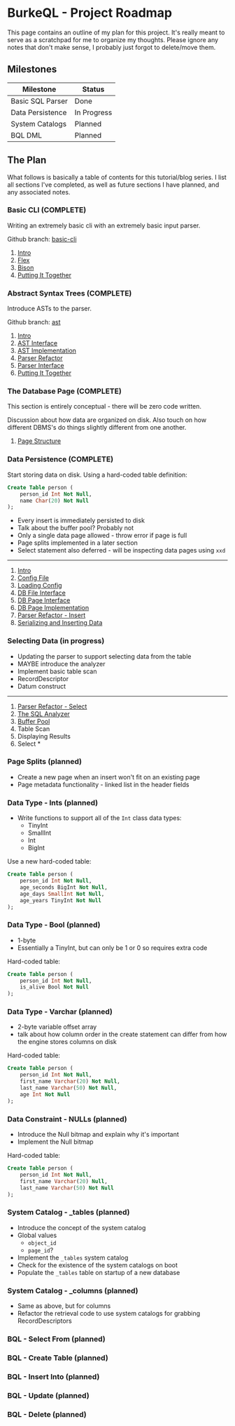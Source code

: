 # BurkeQL - Project Roadmap

This page contains an outline of my plan for this project. It's really meant to serve as a scratchpad for me to organize my thoughts. Please ignore any notes that don't make sense, I probably just forgot to delete/move them.

## Milestones

| Milestone | Status |
| --------- | ------ |
| Basic SQL Parser | Done |
| Data Persistence | In Progress |
| System Catalogs | Planned |
| BQL DML | Planned |

## The Plan

What follows is basically a table of contents for this tutorial/blog series. I list all sections I've completed, as well as future sections I have planned, and any associated notes.

### Basic CLI (COMPLETE)

Writing an extremely basic cli with an extremely basic input parser.

Github branch: [basic-cli](https://github.com/burke1791/burkeql-db/tree/basic-cli)

1. [Intro](../../01-basic-cli/intro)
1. [Flex](../../01-basic-cli/flex)
1. [Bison](../../01-basic-cli/bison)
1. [Putting It Together](../../01-basic-cli/putting-it-together)

### Abstract Syntax Trees (COMPLETE)

Introduce ASTs to the parser.

Github branch: [ast](https://github.com/burke1791/burkeql-db/tree/ast)

1. [Intro](../../02-ast/intro)
1. [AST Interface](../../02-ast/ast-interface)
1. [AST Implementation](../../02-ast/ast-implementation)
1. [Parser Refactor](../../02-ast/parser-refactor)
1. [Parser Interface](../../02-ast/parser-interface)
1. [Putting It Together](../../02-ast/putting-it-together)

### The Database Page (COMPLETE)

This section is entirely conceptual - there will be zero code written.

Discussion about how data are organized on disk. Also touch on how different DBMS's do things slightly different from one another.

1. [Page Structure](../../03-db-page/page-structure)

### Data Persistence (COMPLETE)

Start storing data on disk. Using a hard-coded table definition:

```sql
Create Table person (
    person_id Int Not Null,
    name Char(20) Not Null
);
```

- Every insert is immediately persisted to disk
- Talk about the buffer pool? Probably not
- Only a single data page allowed - throw error if page is full
- Page splits implemented in a later section
- Select statement also deferred - will be inspecting data pages using `xxd`

---

1. [Intro](../../04-data-persistence/01-intro)
1. [Config File](../../04-data-persistence/02-config-file)
1. [Loading Config](../../04-data-persistence/03-loading-config)
1. [DB File Interface](../../04-data-persistence/04-file-interface)
1. [DB Page Interface](../../04-data-persistence/05-page-interface)
1. [DB Page Implementation](../../04-data-persistence/06-page-implementation)
1. [Parser Refactor - Insert](../../04-data-persistence/07-parser-refactor-insert)
1. [Serializing and Inserting Data](../../04-data-persistence/08-serializing-and-inserting-data)

### Selecting Data (in progress)

- Updating the parser to support selecting data from the table
- MAYBE introduce the analyzer
- Implement basic table scan
- RecordDescriptor
- Datum construct

---

1. [Parser Refactor - Select](../../05-selecting-data/01-parser-refactor-select)
1. [The SQL Analyzer](../../05-selecting-data/02-the-sql-analyzer)
1. [Buffer Pool](../../05-selecting-data/03-buffer-pool)
1. Table Scan
1. Displaying Results
1. Select *

### Page Splits (planned)

- Create a new page when an insert won't fit on an existing page
- Page metadata functionality - linked list in the header fields

### Data Type - Ints (planned)

- Write functions to support all of the `Int` class data types:
    - TinyInt
    - SmallInt
    - Int
    - BigInt

Use a new hard-coded table:

```sql
Create Table person (
    person_id Int Not Null,
    age_seconds BigInt Not Null,
    age_days SmallInt Not Null,
    age_years TinyInt Not Null
);
```

### Data Type - Bool (planned)

- 1-byte
- Essentially a TinyInt, but can only be 1 or 0 so requires extra code

Hard-coded table:

```sql
Create Table person (
    person_id Int Not Null,
    is_alive Bool Not Null
);
```

### Data Type - Varchar (planned)

- 2-byte variable offset array
- talk about how column order in the create statement can differ from how the engine stores columns on disk

Hard-coded table:

```sql
Create Table person (
    person_id Int Not Null,
    first_name Varchar(20) Not Null,
    last_name Varchar(50) Not Null,
    age Int Not Null
);
```

### Data Constraint - NULLs (planned)

- Introduce the Null bitmap and explain why it's important
- Implement the Null bitmap

Hard-coded table:

```sql
Create Table person (
    person_id Int Not Null,
    first_name Varchar(20) Null,
    last_name Varchar(50) Not Null
);
```

### System Catalog - _tables (planned)

- Introduce the concept of the system catalog
- Global values
    - `object_id`
    - `page_id`?
- Implement the `_tables` system catalog
- Check for the existence of the system catalogs on boot
- Populate the `_tables` table on startup of a new database

### System Catalog - _columns (planned)

- Same as above, but for columns
- Refactor the retrieval code to use system catalogs for grabbing RecordDescriptors

### BQL - Select From (planned)

### BQL - Create Table (planned)

### BQL - Insert Into (planned)

### BQL - Update (planned)

### BQL - Delete (planned)